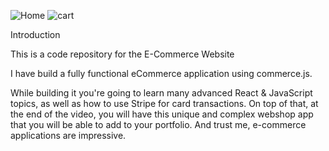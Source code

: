 ![Home](https://user-images.githubusercontent.com/89715078/140618899-0eda78ee-13eb-48e6-a4de-cafa765459bc.png)
![cart](https://user-images.githubusercontent.com/89715078/140618917-cff23f20-9746-4d32-94be-cff97c7ce9a9.png)


Introduction

This is a code repository for the E-Commerce Website

I have build a fully functional eCommerce application using commerce.js.

While building it you're going to learn many advanced React & JavaScript topics, as well as how to use Stripe for card transactions. On top of that, at the end of the video, you will have this unique and complex webshop app that you will be able to add to your portfolio. And trust me, e-commerce applications are impressive.
